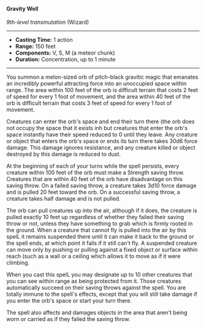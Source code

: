 #### Gravity Well
*9th-level transmutation* (Wizard)
___
- **Casting Time:** 1 action
- **Range:** 150 feet
- **Components:** V, S, M (a meteor chunk)
- **Duration:** Concentration, up to 1 minute
---
You summon a melon-sized orb of pitch-black gravitic magic that emanates an incredibly powerful attracting force into an unoccupied space within range. The area within 100 feet of the orb is difficult terrain that costs 2 feet of speed for every 1 foot of movement, and the area within 40 feet of the orb is difficult terrain that costs 3 feet of speed for every 1 foot of movement.

Creatures can enter the orb's space and end their turn there (the orb does not occupy the space that it exists inh but creatures that enter the orb's space instantly have their speed reduced to 0 until they leave. Any creature or object that enters the orb's space or ends its turn there takes 30d6 force damage. This damage ignores resistance, and any creature killed or object destroyed by this damage is reduced to dust.

At the beginning of each of your turns while the spell persists, every creature within 100 feet of the orb must make a Strength saving throw. Creatures that are within 40 feet of the orb have disadvantage on this saving throw. On a failed saving throw, a creature takes 3d10 force damage and is pulled 20 feet toward the orb. On a successful saving throw, a creature takes half damage and is not pulled.

The orb can pull creatures up into the air, although if it does, the creature is pulled exactly 10 feet up regardless of whether they failed their saving throw or not, unless they have something to grab which is firmly rooted in the ground. When a creature that cannot fly is pulled into the air by this spelL it remains suspended there until it can make it back to the ground or the spell ends, at which point it falls if it still can't fly. A suspended creature can move only by pushing or pulling against a fixed object or surface within reach (such as a wall or a ceiling which allows it to move as if it were climbing.

When you cast this spelL you may designate up to 10 other creatures that you can see within range as being protected from it. Those creatures automatically succeed on their saving throws against the spell. You are totally immune to the spell's effects, except that you will still take damage if you enter the orb's space or start your turn there.

The spell also affects and damages objects in the area that aren't being worn or carried as if they failed the saving throw.
